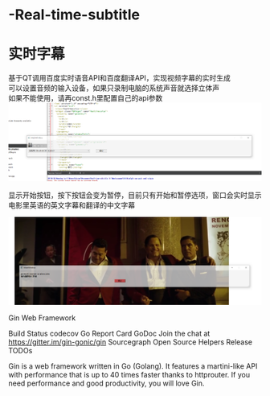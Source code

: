 # -Real-time-subtitle
# 实时字幕
基于QT调用百度实时语音API和百度翻译API，实现视频字幕的实时生成  
可以设置音频的输入设备，如果只录制电脑的系统声音就选择立体声  
如果不能使用，请再const.h里配置自己的api参数  
![Image of Yaktocat](https://github.com/kjctar/Real-time-subtitle/blob/master/1.png)

显示开始按钮，按下按钮会变为暂停，目前只有开始和暂停选项，窗口会实时显示电影里英语的英文字幕和翻译的中文字幕

![Image of Yaktocat](https://github.com/kjctar/Real-time-subtitle/blob/master/2.png)

Gin Web Framework

Build Status codecov Go Report Card GoDoc Join the chat at https://gitter.im/gin-gonic/gin Sourcegraph Open Source Helpers Release TODOs

Gin is a web framework written in Go (Golang). It features a martini-like API with performance that is up to 40 times faster thanks to httprouter. If you need performance and good productivity, you will love Gin.
